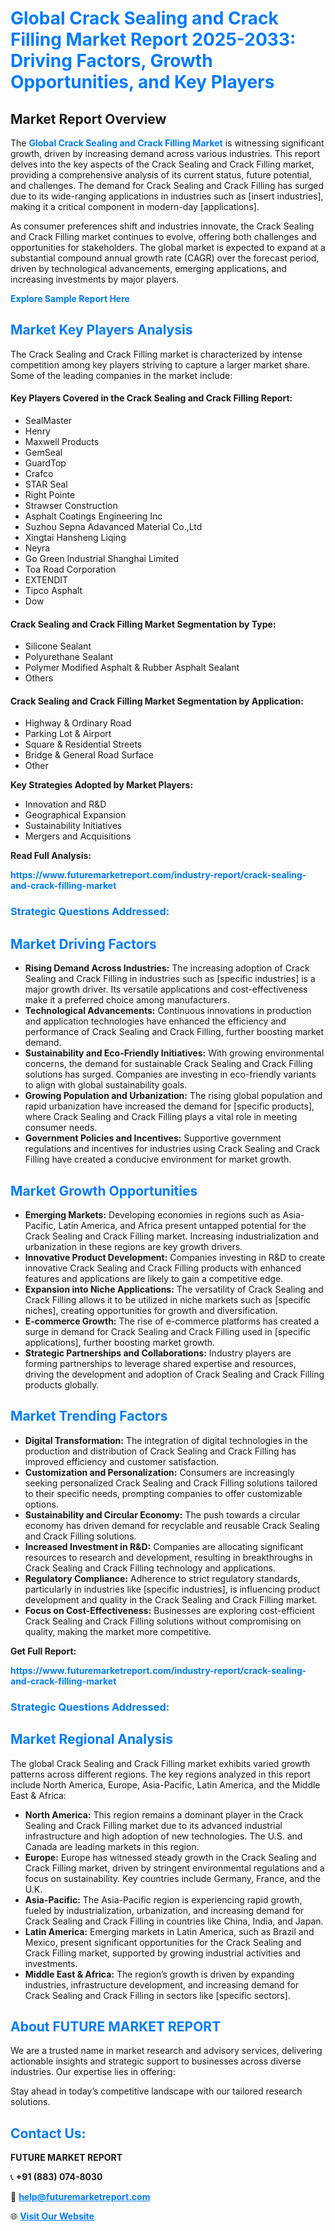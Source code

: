 <h1 style="color: #007BFF;">Global Crack Sealing and Crack Filling Market Report 2025-2033: Driving Factors, Growth Opportunities, and Key Players</h1>

<section id="overview">
<h2>Market Report Overview</h2>
<p>The <a href="https://www.futuremarketreport.com/industry-report/crack-sealing-and-crack-filling-market" style="color: #007BFF; text-decoration: none;"><strong>Global Crack Sealing and Crack Filling Market</strong></a> is witnessing significant growth, driven by increasing demand across various industries. This report delves into the key aspects of the Crack Sealing and Crack Filling market, providing a comprehensive analysis of its current status, future potential, and challenges. The demand for Crack Sealing and Crack Filling has surged due to its wide-ranging applications in industries such as [insert industries], making it a critical component in modern-day [applications].</p>
<p>As consumer preferences shift and industries innovate, the Crack Sealing and Crack Filling market continues to evolve, offering both challenges and opportunities for stakeholders. The global market is expected to expand at a substantial compound annual growth rate (CAGR) over the forecast period, driven by technological advancements, emerging applications, and increasing investments by major players.</p>
</section>

<section id="overview">
<p><a href="https://www.futuremarketreport.com/request-sample/reportId=114342" style="color: #007BFF; text-decoration: none;"><strong>Explore Sample Report Here</strong></a></p>
</section>

<section id="key-players">
<h2 style="color: #007BFF;">Market Key Players Analysis</h2>
<p>The Crack Sealing and Crack Filling market is characterized by intense competition among key players striving to capture a larger market share. Some of the leading companies in the market include:</p>
<h4>Key Players Covered in the Crack Sealing and Crack Filling Report:</h4>
<ul><li>SealMaster</li><li>Henry</li><li>Maxwell Products</li><li>GemSeal</li><li>GuardTop</li><li>Crafco</li><li>STAR Seal</li><li>Right Pointe</li><li>Strawser Construction</li><li>Asphalt Coatings Engineering Inc</li><li>Suzhou Sepna Adavanced Material Co.,Ltd</li><li>Xingtai Hansheng Liqing</li><li>Neyra</li><li>Go Green Industrial Shanghai Limited</li><li>Toa Road Corporation</li><li>EXTENDIT</li><li>Tipco Asphalt</li><li>Dow</li></ul>
<h4>Crack Sealing and Crack Filling Market Segmentation by Type:</h4>
<ul><li>Silicone Sealant</li><li>Polyurethane Sealant</li><li>Polymer Modified Asphalt &amp; Rubber Asphalt Sealant</li><li>Others</li></ul>

<h4>Crack Sealing and Crack Filling Market Segmentation by Application:</h4>
<ul><li>Highway &amp; Ordinary Road</li><li>Parking Lot &amp; Airport</li><li>Square &amp; Residential Streets</li><li>Bridge &amp; General Road Surface</li><li>Other</li></ul>
<p><strong>Key Strategies Adopted by Market Players:</strong></p>
<ul>
<li>Innovation and R&D</li>
<li>Geographical Expansion</li>
<li>Sustainability Initiatives</li>
<li>Mergers and Acquisitions</li>
</ul>
</section>

<section>
<p><strong>Read Full Analysis: </strong></p><a href="https://www.futuremarketreport.com/industry-report/crack-sealing-and-crack-filling-market" style="color: #007BFF; text-decoration: none;"><strong>https://www.futuremarketreport.com/industry-report/crack-sealing-and-crack-filling-market</strong></a>
<h3 style="color: #007BFF;">Strategic Questions Addressed:</h3>
</section>

<section id="driving-factors">
<h2 style="color: #007BFF;">Market Driving Factors</h2>
<ul>
<li><strong>Rising Demand Across Industries:</strong> The increasing adoption of Crack Sealing and Crack Filling in industries such as [specific industries] is a major growth driver. Its versatile applications and cost-effectiveness make it a preferred choice among manufacturers.</li>
<li><strong>Technological Advancements:</strong> Continuous innovations in production and application technologies have enhanced the efficiency and performance of Crack Sealing and Crack Filling, further boosting market demand.</li>
<li><strong>Sustainability and Eco-Friendly Initiatives:</strong> With growing environmental concerns, the demand for sustainable Crack Sealing and Crack Filling solutions has surged. Companies are investing in eco-friendly variants to align with global sustainability goals.</li>
<li><strong>Growing Population and Urbanization:</strong> The rising global population and rapid urbanization have increased the demand for [specific products], where Crack Sealing and Crack Filling plays a vital role in meeting consumer needs.</li>
<li><strong>Government Policies and Incentives:</strong> Supportive government regulations and incentives for industries using Crack Sealing and Crack Filling have created a conducive environment for market growth.</li>
</ul>
</section>

<section id="growth-opportunities">
<h2 style="color: #007BFF;">Market Growth Opportunities</h2>
<ul>
<li><strong>Emerging Markets:</strong> Developing economies in regions such as Asia-Pacific, Latin America, and Africa present untapped potential for the Crack Sealing and Crack Filling market. Increasing industrialization and urbanization in these regions are key growth drivers.</li>
<li><strong>Innovative Product Development:</strong> Companies investing in R&D to create innovative Crack Sealing and Crack Filling products with enhanced features and applications are likely to gain a competitive edge.</li>
<li><strong>Expansion into Niche Applications:</strong> The versatility of Crack Sealing and Crack Filling allows it to be utilized in niche markets such as [specific niches], creating opportunities for growth and diversification.</li>
<li><strong>E-commerce Growth:</strong> The rise of e-commerce platforms has created a surge in demand for Crack Sealing and Crack Filling used in [specific applications], further boosting market growth.</li>
<li><strong>Strategic Partnerships and Collaborations:</strong> Industry players are forming partnerships to leverage shared expertise and resources, driving the development and adoption of Crack Sealing and Crack Filling products globally.</li>
</ul>
</section>

<section id="trending-factors">
<h2 style="color: #007BFF;">Market Trending Factors</h2>
<ul>
<li><strong>Digital Transformation:</strong> The integration of digital technologies in the production and distribution of Crack Sealing and Crack Filling has improved efficiency and customer satisfaction.</li>
<li><strong>Customization and Personalization:</strong> Consumers are increasingly seeking personalized Crack Sealing and Crack Filling solutions tailored to their specific needs, prompting companies to offer customizable options.</li>
<li><strong>Sustainability and Circular Economy:</strong> The push towards a circular economy has driven demand for recyclable and reusable Crack Sealing and Crack Filling solutions.</li>
<li><strong>Increased Investment in R&D:</strong> Companies are allocating significant resources to research and development, resulting in breakthroughs in Crack Sealing and Crack Filling technology and applications.</li>
<li><strong>Regulatory Compliance:</strong> Adherence to strict regulatory standards, particularly in industries like [specific industries], is influencing product development and quality in the Crack Sealing and Crack Filling market.</li>
<li><strong>Focus on Cost-Effectiveness:</strong> Businesses are exploring cost-efficient Crack Sealing and Crack Filling solutions without compromising on quality, making the market more competitive.</li>
</ul>
</section>

<section>
<p><strong>Get Full Report: </strong></p><a href="https://www.futuremarketreport.com/industry-report/crack-sealing-and-crack-filling-market" style="color: #007BFF; text-decoration: none;"><strong>https://www.futuremarketreport.com/industry-report/crack-sealing-and-crack-filling-market</strong></a>
<h3 style="color: #007BFF;">Strategic Questions Addressed:</h3>
</section>


<section id="regional-analysis">
<h2 style="color: #007BFF;">Market Regional Analysis</h2>
<p>The global Crack Sealing and Crack Filling market exhibits varied growth patterns across different regions. The key regions analyzed in this report include North America, Europe, Asia-Pacific, Latin America, and the Middle East & Africa:</p>
<ul>
<li><strong>North America:</strong> This region remains a dominant player in the Crack Sealing and Crack Filling market due to its advanced industrial infrastructure and high adoption of new technologies. The U.S. and Canada are leading markets in this region.</li>
<li><strong>Europe:</strong> Europe has witnessed steady growth in the Crack Sealing and Crack Filling market, driven by stringent environmental regulations and a focus on sustainability. Key countries include Germany, France, and the U.K.</li>
<li><strong>Asia-Pacific:</strong> The Asia-Pacific region is experiencing rapid growth, fueled by industrialization, urbanization, and increasing demand for Crack Sealing and Crack Filling in countries like China, India, and Japan.</li>
<li><strong>Latin America:</strong> Emerging markets in Latin America, such as Brazil and Mexico, present significant opportunities for the Crack Sealing and Crack Filling market, supported by growing industrial activities and investments.</li>
<li><strong>Middle East & Africa:</strong> The region’s growth is driven by expanding industries, infrastructure development, and increasing demand for Crack Sealing and Crack Filling in sectors like [specific sectors].</li>
</ul>
</section>

<footer>
<h2 style="color: #007BFF;">About FUTURE MARKET REPORT</h2>
<p>We are a trusted name in market research and advisory services, delivering actionable insights and strategic support to businesses across diverse industries. Our expertise lies in offering:</p>

<p>Stay ahead in today’s competitive landscape with our tailored research solutions.</p>

<h2 style="color: #007BFF;">Contact Us:</h2>
<p><strong>FUTURE MARKET REPORT</strong></p>
<p>📞 <strong>+91 (883) 074-8030</strong></p>
<p>📧 <strong><a href="mailto:help@futuremarketreport.com" style="color: #007BFF;">help@futuremarketreport.com</a></strong></p>
<p>🌐 <strong><a href="https://www.futuremarketreport.com/" style="color: #007BFF;">Visit Our Website</a></strong></p>
</footer>